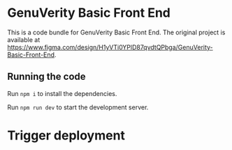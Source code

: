 
  # GenuVerity Basic Front End

  This is a code bundle for GenuVerity Basic Front End. The original project is available at https://www.figma.com/design/H1yVTi0YPlD87qvdtQPbga/GenuVerity-Basic-Front-End.

  ## Running the code

  Run `npm i` to install the dependencies.

  Run `npm run dev` to start the development server.
  # Trigger deployment
